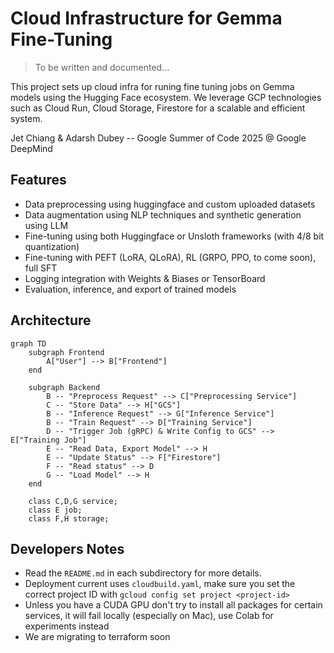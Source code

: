 # Cloud Infrastructure for Gemma Fine-Tuning

> To be written and documented...

This project sets up cloud infra for runing fine tuning jobs on Gemma models using the Hugging Face ecosystem. We leverage GCP technologies such as Cloud Run, Cloud Storage, Firestore for a scalable and efficient system.

Jet Chiang & Adarsh Dubey -- Google Summer of Code 2025 @ Google DeepMind

## Features

- Data preprocessing using huggingface and custom uploaded datasets
- Data augmentation using NLP techniques and synthetic generation using LLM
- Fine-tuning using both Huggingface or Unsloth frameworks (with 4/8 bit quantization)
- Fine-tuning with PEFT (LoRA, QLoRA), RL (GRPO, PPO, to come soon), full SFT
- Logging integration with Weights & Biases or TensorBoard
- Evaluation, inference, and export of trained models

## Architecture

```mermaid
graph TD
    subgraph Frontend
        A["User"] --> B["Frontend"]
    end

    subgraph Backend
        B -- "Preprocess Request" --> C["Preprocessing Service"]
        C -- "Store Data" --> H["GCS"]
        B -- "Inference Request" --> G["Inference Service"]
        B -- "Train Request" --> D["Training Service"]
        D -- "Trigger Job (gRPC) & Write Config to GCS" --> E["Training Job"]
        E -- "Read Data, Export Model" --> H
        E -- "Update Status" --> F["Firestore"]
        F -- "Read status" --> D
        G -- "Load Model" --> H
    end

    class C,D,G service;
    class E job;
    class F,H storage;
```

## Developers Notes

- Read the `README.md` in each subdirectory for more details.
- Deployment current uses `cloudbuild.yaml`, make sure you set the correct project ID with `gcloud config set project <project-id>`
- Unless you have a CUDA GPU don't try to install all packages for certain services, it will fail locally (especially on Mac), use Colab for experiments instead
- We are migrating to terraform soon
